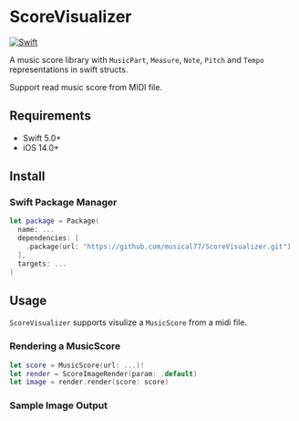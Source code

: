 # ScoreVisualizer

[![Swift](https://github.com/musical77/ScoreVisualizer/actions/workflows/swift.yml/badge.svg?branch=main)](https://github.com/musical77/ScoreVisualizer/actions/workflows/swift.yml)

A music score library with `MusicPart`, `Measure`, `Note`, `Pitch` and `Tempo` representations in swift structs.

Support read music score from MIDI file. 

Requirements
----
* Swift 5.0+
* iOS 14.0+

Install
----

### Swift Package Manager

``` swift
let package = Package(
  name: ...
  dependencies: [
    .package(url: "https://github.com/musical77/ScoreVisualizer.git")
  ],
  targets: ...
)
```


Usage
----

`ScoreVisualizer` supports visulize a `MusicScore` from a midi file.

### Rendering a MusicScore 

``` swift
let score = MusicScore(url: ...)!
let render = ScoreImageRender(param: .default)
let image = render.render(score: score)
```

### Sample Image Output 

